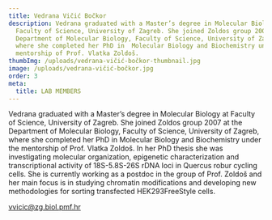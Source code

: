 ```yaml
---
title: Vedrana Vičić Bočkor
description: Vedrana graduated with a Master’s degree in Molecular Biology at
  Faculty of Science, University of Zagreb. She joined Zoldos group 2007 at the
  Department of Molecular Biology, Faculty of Science, University of Zagreb,
  where she completed her PhD in  Molecular Biology and Biochemistry under the
  mentorship of Prof. Vlatka Zoldoš.
thumbImg: /uploads/vedrana-vičić-bočkor-thumbnail.jpg
image: /uploads/vedrana-vičić-bočkor.jpg
order: 3
meta:
  title: LAB MEMBERS
---
```

Vedrana graduated with a Master’s degree in Molecular Biology at Faculty of Science, University of Zagreb. She joined Zoldos group 2007 at the Department of Molecular Biology, Faculty of Science, University of Zagreb, where she completed her PhD in  Molecular Biology and Biochemistry under the mentorship of Prof. Vlatka Zoldoš. In her PhD thesis she was investigating molecular organization, epigenetic characterization and transcriptional activity of 18S-5.8S-26S rDNA loci in Quercus robur cycling cells. She is currently working as a postdoc in the group of Prof. Zoldoš and her main focus is in studying chromatin modifications and developing new methodologies for sorting transfected HEK293FreeStyle cells.

vvicic@zg.biol.pmf.hr